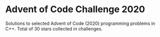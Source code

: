 # Advent of Code Challenge 2020
Solutions to selected Advent of Code (2020) programming problems in C++. Total of 30 stars collected in challenges.

